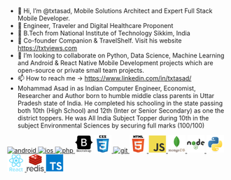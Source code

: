 - 👋 Hi, I’m @txtasad, Mobile Solutions Architect and Expert Full Stack Mobile Developer.
- 👀 Engineer, Traveler and Digital Healthcare Proponent
- 🌱 B.Tech from National Institute of Technology Sikkim, India
- 🔗 Co-founder Companion & TravelShelf. Visit his website https://txtviews.com
- 💞️ I’m looking to collaborate on Python, Data Science, Machine Learning and Android & React Native Mobile Development projects which are open-source or private small team projects.
- 📫 How to reach me -> https://www.linkedin.com/in/txtasad/
- Mohammad Asad in as Indian Computer Engineer, Economist, Researcher and Author born to humble middle class parents in Uttar Pradesh state of India. He completed his schooling in the state passing both 10th (High School) and 12th (Inter or Senior Secondary) as one the district toppers. He was All India Subject Topper during 10th in the subject Environmental Sciences by securing full marks (100/100)


<p align="left" dir="auto">
 <a target="_blank" rel="noopener noreferrer" href="https://android.com"> <img src="https://cdn.jsdelivr.net/gh/devicons/devicon/icons/android/android-original-wordmark.svg"  alt="android" width="40" height="40" style="max-width: 100%;"/> </a>
  <a target="_blank" rel="noopener noreferrer" href="https://android.com">  
            <img src="https://cdn.jsdelivr.net/gh/devicons/devicon/icons/xcode/xcode-original.svg"  alt="ios" width="40" height="40" style="max-width: 100%;"/> </a>
  <a target="_blank" rel="noopener noreferrer" href="https://php.org">
            <img src="https://cdn.jsdelivr.net/gh/devicons/devicon/icons/php/php-original.svg"  alt="php" width="40" height="40" style="max-width: 100%;"/> </a>
 <a target="_blank" rel="noopener noreferrer" href="https://raw.githubusercontent.com/devicons/devicon/master/icons/bootstrap/bootstrap-plain-wordmark.svg"><img src="https://raw.githubusercontent.com/devicons/devicon/master/icons/bootstrap/bootstrap-plain-wordmark.svg" alt="bootstrap" width="40" height="40" style="max-width: 100%;"></a>   <a href="https://www.w3schools.com/css/" rel="nofollow"> <img src="https://raw.githubusercontent.com/devicons/devicon/master/icons/css3/css3-original-wordmark.svg" alt="css3" width="40" height="40" style="max-width: 100%;"> </a>  <a href="https://git-scm.com/" rel="nofollow"> <img src="https://camo.githubusercontent.com/fbfcb9e3dc648adc93bef37c718db16c52f617ad055a26de6dc3c21865c3321d/68747470733a2f2f7777772e766563746f726c6f676f2e7a6f6e652f6c6f676f732f6769742d73636d2f6769742d73636d2d69636f6e2e737667" alt="git" width="40" height="40" data-canonical-src="https://www.vectorlogo.zone/logos/git-scm/git-scm-icon.svg" style="max-width: 100%;"> </a> <a href="https://www.w3.org/html/" rel="nofollow"> <img src="https://raw.githubusercontent.com/devicons/devicon/master/icons/html5/html5-original-wordmark.svg" alt="html5" width="40" height="40" style="max-width: 100%;"> </a> <a href="https://developer.mozilla.org/en-US/docs/Web/JavaScript" rel="nofollow"> <img src="https://raw.githubusercontent.com/devicons/devicon/master/icons/javascript/javascript-original.svg" alt="javascript" width="40" height="40" style="max-width: 100%;"> </a> <a href="https://www.mongodb.com/" rel="nofollow"> <img src="https://raw.githubusercontent.com/devicons/devicon/master/icons/mongodb/mongodb-original-wordmark.svg" alt="mongodb" width="40" height="40" style="max-width: 100%;"> </a> 
   <a href="https://nodejs.org" rel="nofollow"> <img src="https://raw.githubusercontent.com/devicons/devicon/master/icons/nodejs/nodejs-original-wordmark.svg" alt="nodejs" width="40" height="40" style="max-width: 100%;"> </a> <a href="https://www.python.org" rel="nofollow"> <img src="https://raw.githubusercontent.com/devicons/devicon/master/icons/python/python-original.svg" alt="python" width="40" height="40" style="max-width: 100%;"> </a> <a href="https://reactjs.org/" rel="nofollow">
        <img src="https://raw.githubusercontent.com/devicons/devicon/master/icons/react/react-original-wordmark.svg" alt="react" width="40" height="40" style="max-width: 100%;"> </a> <a href="https://redis.io" rel="nofollow"> <img src="https://raw.githubusercontent.com/devicons/devicon/master/icons/redis/redis-original-wordmark.svg" alt="redis" width="40" height="40" style="max-width: 100%;"> </a> <a href="https://www.typescriptlang.org/" rel="nofollow"> <img src="https://raw.githubusercontent.com/devicons/devicon/master/icons/typescript/typescript-original.svg" alt="typescript" width="40" height="40" style="max-width: 100%;"> </a> 
</p>
<!---
txtasad/txtasad is a ✨ special ✨ repository because its `README.md` (this file) appears on your GitHub profile.
You can click the Preview link to take a look at your changes.
--->
